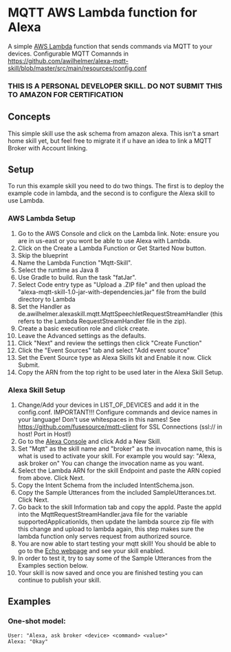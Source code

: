 # MQTT AWS Lambda function for Alexa

A simple [AWS Lambda](http://aws.amazon.com/lambda) function that sends commands via MQTT to your devices. Configurable MQTT Comannds in https://github.com/awilhelmer/alexa-mqtt-skill/blob/master/src/main/resources/config.conf

### THIS IS A PERSONAL DEVELOPER SKILL. DO NOT SUBMIT THIS TO AMAZON FOR CERTIFICATION

## Concepts
This simple skill use the ask schema from amazon alexa. This isn't a smart home skill yet, but feel free to migrate it if u have an idea to link a
MQTT Broker with Account linking.


## Setup
To run this example skill you need to do two things. The first is to deploy the example code in lambda, and the second is to configure the Alexa skill to use Lambda.

### AWS Lambda Setup
1. Go to the AWS Console and click on the Lambda link. Note: ensure you are in us-east or you wont be able to use Alexa with Lambda.
2. Click on the Create a Lambda Function or Get Started Now button.
3. Skip the blueprint
4. Name the Lambda Function "Mqtt-Skill".
5. Select the runtime as Java 8
6. Use Gradle to build. Run the task "fatJar".
7. Select Code entry type as "Upload a .ZIP file" and then upload the "alexa-mqtt-skill-1.0-jar-with-dependencies.jar" file from the build directory to Lambda
8. Set the Handler as de.awilhelmer.alexaskill.mqtt.MqttSpeechletRequestStreamHandler (this refers to the Lambda RequestStreamHandler file in the zip).
9. Create a basic execution role and click create.
10. Leave the Advanced settings as the defaults.
11. Click "Next" and review the settings then click "Create Function"
12. Click the "Event Sources" tab and select "Add event source"
13. Set the Event Source type as Alexa Skills kit and Enable it now. Click Submit.
14. Copy the ARN from the top right to be used later in the Alexa Skill Setup.

### Alexa Skill Setup
1. Change/Add your devices in LIST_OF_DEVICES and add it in the config.conf. IMPORTANT!!! Configure commands and device names in your language! Don't use whitespaces in this names! See https://github.com/fusesource/mqtt-client for SSL Connections (ssl:// in host! Port in Host!) 
2. Go to the [Alexa Console](https://developer.amazon.com/edw/home.html) and click Add a New Skill.
3. Set "Mqtt" as the skill name and "broker" as the invocation name, this is what is used to activate your skill. For example you would say: "Alexa, ask broker <YOUR DEVICE> on" You can change the invocation name as you want.
4. Select the Lambda ARN for the skill Endpoint and paste the ARN copied from above. Click Next.
5. Copy the Intent Schema from the included IntentSchema.json.
6. Copy the Sample Utterances from the included SampleUtterances.txt. Click Next.
7. Go back to the skill Information tab and copy the appId. Paste the appId into the MqttRequestStreamHandler.java file for the variable supportedApplicationIds,
   then update the lambda source zip file with this change and upload to lambda again, this step makes sure the lambda function only serves request from authorized source.
8. You are now able to start testing your mqtt skill! You should be able to go to the [Echo webpage](http://echo.amazon.com/#skills) and see your skill enabled.
9. In order to test it, try to say some of the Sample Utterances from the Examples section below.
10. Your skill is now saved and once you are finished testing you can continue to publish your skill.

## Examples
### One-shot model:
    User: "Alexa, ask broker <device> <command> <value>"
    Alexa: "Okay"

